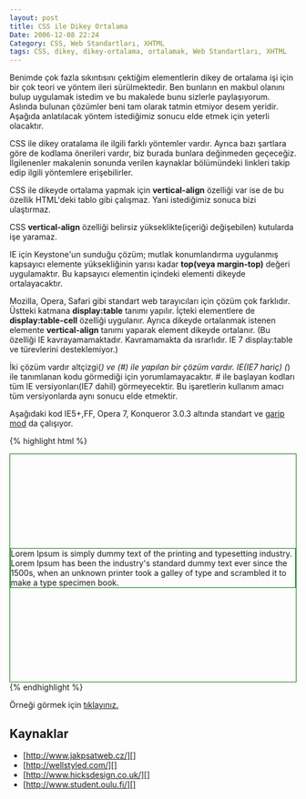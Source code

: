 ```yaml
---
layout: post
title: CSS ile Dikey Ortalama
Date: 2006-12-08 22:24
Category: CSS, Web Standartları, XHTML
tags: CSS, dikey, dikey-ortalama, ortalamak, Web Standartları, XHTML
---
```


Benimde çok fazla sıkıntısını çektiğim elementlerin dikey de ortalama
işi için bir çok teori ve yöntem ileri sürülmektedir. Ben bunların en
makbul olanını bulup uygulamak istedim ve bu makalede bunu sizlerle
paylaşıyorum. Aslında bulunan çözümler beni tam olarak tatmin etmiyor
desem yeridir. Aşağıda anlatılacak yöntem istediğimiz sonucu elde etmek
için yeterli olacaktır.

CSS ile dikey oratalama ile ilgili farklı yöntemler vardır. Ayrıca bazı
şartlara göre de kodlama önerileri vardır, biz burada bunlara değinmeden
geçeceğiz. İlgilenenler makalenin sonunda verilen kaynaklar bölümündeki
linkleri takip edip ilgili yöntemlere erişebilirler.

CSS ile dikeyde ortalama yapmak için **vertical-align** özelliği var ise
de bu özellik HTML'deki tablo gibi çalışmaz. Yani istediğimiz sonuca
bizi ulaştırmaz.

CSS **vertical-align** özelliği belirsiz yükseklikte(içeriği
değişebilen) kutularda işe yaramaz.

IE için Keystone'un sunduğu çözüm; mutlak konumlandırma uygulanmış
kapsayıcı elemente yüksekliğinin yarısı kadar **top(veya margin-top)**
değeri uygulamaktır. Bu kapsayıcı elementin içindeki elementi dikeyde
ortalayacaktır.

Mozilla, Opera, Safari gibi standart web tarayıcıları için çözüm çok
farklıdır. Üstteki katmana **display:table** tanımı yapılır. İçteki
elementlere de **display:table-cell** özelliği uygulanır. Ayrıca dikeyde
ortalanmak istenen elemente **vertical-align** tanımı yaparak element
dikeyde ortalanır. (Bu özelliği IE kavrayamamaktadır. Kavramamakta da
ısrarlıdır. IE 7 display:table ve türevlerini desteklemiyor.)

İki çözüm vardır altçizgi(_) ve (#) ile yapılan bir çözüm vardır.
IE(IE7 hariç) (_) ile tanımlanan kodu görmediği için yorumlamayacaktır.
\# ile başlayan kodları tüm IE versiyonları(IE7 dahil) görmeyecektir. Bu
işaretlerin kullanım amacı tüm versiyonlarda aynı sonucu elde etmektir.

Aşağıdaki kod IE5+,FF, Opera 7, Konqueror 3.0.3 altında standart ve
[garip mod][] da çalışıyor.

{% highlight html %}
<!DOCTYPE HTML PUBLIC "-//W3C//DTD HTML 4.01//EN">
<html>
<head>
<title>CSS ile dikey ortalama</title>
<style>
#Kapsul{
	display: table;
	height: 400px;
	#position: relative;
	overflow: hidden;
	border: 1px solid green;
}
#IcerikAlani{
	#position: absolute;
	#top: 50%;
	display: table-cell;
	vertical-align: middle;
}
#alan{
	#position: relative;
	#top: -50%;
	border: 1px solid green;
}
</style>
</head>
<body>
  <div id="Kapsul">
    <div id="IcerikAlani">
    <div id="alan">Lorem Ipsum is simply dummy text of the printing and typesetting  industry. Lorem Ipsum has been the industry's standard dummy text ever  since the 1500s, when an unknown printer took a galley of type and  scrambled it to make a type specimen book. </div>
    </div>
  </div>
</body>
</html>
{% endhighlight %}

Örneği görmek için [tıklayınız.][]

## Kaynaklar

-   [http://www.jakpsatweb.cz/][]
-   [http://wellstyled.com/][]
-   [http://www.hicksdesign.co.uk/][]
-   [http://www.student.oulu.fi/][]

  [garip mod]: http://www.fatihhayrioglu.com/dogru-doctype-kullanimi/
  [tıklayınız.]: /dokumanlar/dikey_ortalama_ornek1.html
  [http://www.jakpsatweb.cz/]: http://www.jakpsatweb.cz/css/css-vertical-center-solution.html
  [http://wellstyled.com/]: http://wellstyled.com/singlelang.php?lang=en&page=css-single-line-vertical-centering.html
  [http://www.hicksdesign.co.uk/]: http://www.hicksdesign.co.uk/journal/how-to-vertical-centering-with-css
  [http://www.student.oulu.fi/]: http://www.student.oulu.fi/~laurirai/www/css/middle/

